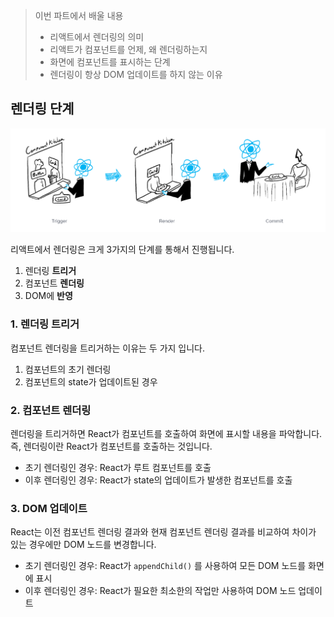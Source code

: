 > 이번 파트에서 배울 내용
> - 리액트에서 렌더링의 의미  
> - 리액트가 컴포넌트를 언제, 왜 렌더링하는지  
> - 화면에 컴포넌트를 표시하는 단계  
> - 렌더링이 항상 DOM 업데이트를 하지 않는 이유  

## 렌더링 단계
![렌더링 단계](./render_phase.png)  

리액트에서 렌더링은 크게 3가지의 단계를 통해서 진행됩니다.  

1. 렌더링 **트리거**  
2. 컴포넌트 **렌더링**  
3. DOM에 **반영**  

### 1. 렌더링 트리거
컴포넌트 렌더링을 트리거하는 이유는 두 가지 입니다.  

1. 컴포넌트의 초기 렌더링  
2. 컴포넌트의 state가 업데이트된 경우  

### 2. 컴포넌트 렌더링
렌더링을 트리거하면 React가 컴포넌트를 호출하여 화면에 표시할 내용을 파악합니다.  
즉, 렌더링이란 React가 컴포넌트를 호출하는 것입니다.  

- 초기 렌더링인 경우: React가 루트 컴포넌트를 호출  
- 이후 렌더링인 경우: React가 state의 업데이트가 발생한 컴포넌트를 호출  

### 3. DOM 업데이트
React는 이전 컴포넌트 렌더링 결과와 현재 컴포넌트 렌더링 결과를 비교하여 차이가 있는 경우에만 DOM 노드를 변경합니다.  

- 초기 렌더링인 경우: React가 `appendChild()` 를 사용하여 모든 DOM 노드를 화면에 표시  
- 이후 렌더링인 경우: React가 필요한 최소한의 작업만 사용하여 DOM 노드 업데이트  
